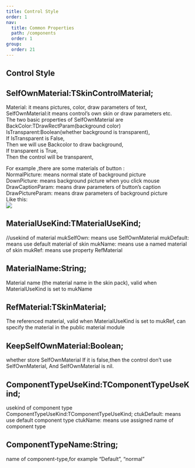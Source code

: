 ```yaml
---
title: Control Style
order: 1
nav:
  title: Common Properties
  path: /components
  order: 1
group:
  order: 21
---
```


## Control Style

## SelfOwnMaterial:TSkinControlMaterial;
Material: it means pictures, color, draw parameters of text,  
SelfOwnMaterial:it means control’s own skin or draw parameters etc.  
The two basic properties of SelfOwnMaterial are  
BackColor:TDrawRectParam(background color)  
IsTransparent:Boolean(whether background is transparent),  
If IsTransparent is False,  
Then we will use Backcolor to draw background,  
If transparent is True,  
Then the control will be transparent,  
	
For example ,there are some materials of button :  
NormalPicture: means normal state of background picture  
DownPicture: means background picture when you click mouse   
DrawCaptionParam: means draw parameters of button’s caption  
DrawPictureParam: means draw parameters of background picture  
Like this:  
![](http://www.orangeui.cn/orangeuiblog/OrangeUI/1.0.OrangeUI%E6%8E%A7%E4%BB%B6%E4%BD%BF%E7%94%A8%E5%9F%BA%E7%A1%80(%E8%AD%A6%E5%91%8A;%E5%BF%85%E7%9C%8B).files/image003.png)
 

## MaterialUseKind:TMaterialUseKind;
//usekind of material
mukSelfOwn:		means use SelfOwnMaterial
mukDefault:		means use default material of skin
mukName:		means use a named material of skin
mukRef:		    means use property RefMaterial


## MaterialName:String;
Material name (the material name in the skin pack), valid when MaterialUseKind is set to mukName
 
## RefMaterial:TSkinMaterial;
The referenced material, valid when MaterialUseKind is set to mukRef, can specify the material in the public material module
 

## KeepSelfOwnMaterial:Boolean;
whether store SelfOwnMaterial
           If it is false,then the control don’t use SelfOwnMaterial,
           And SelfOwnMaterial is nil.



## ComponentTypeUseKind:TComponentTypeUseKind;
usekind of component type
ComponentTypeUseKind:TComponentTypeUseKind;
  ctukDefault: means use default component type
	ctukName: means use assigned name of component type
 
## ComponentTypeName:String;
name of component-type,for example “Default”, “normal”
  
